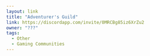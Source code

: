 ```yaml
---
layout: link
title: "Adventurer's Guild"
link: https://discordapp.com/invite/0MRCBg85iz6XrZu2
owner: "???"
tags: 
  - Other
  - Gaming Communities
---
```


